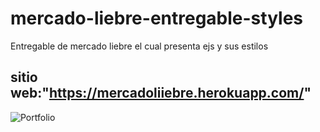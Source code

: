 # mercado-liebre-entregable-styles
Entregable de mercado liebre el cual presenta ejs y sus estilos

## sitio web:"https://mercadoliiebre.herokuapp.com/"

![Portfolio](https://user-images.githubusercontent.com/58121395/113718037-a3bfa600-96c2-11eb-9f39-6a99d118671c.png)
